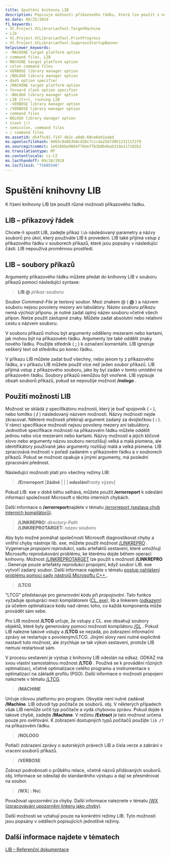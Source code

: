 ```yaml
---
title: Spuštění knihovny LIB
description: Popisuje možnosti příkazového řádku, které lze použít s nástrojem lib. exe.
ms.date: 09/25/2019
f1_keywords:
- VC.Project.VCLibrarianTool.TargetMachine
- Lib
- VC.Project.VCLibrarianTool.PrintProgress
- VC.Project.VCLibrarianTool.SuppressStartupBanner
helpviewer_keywords:
- -MACHINE target platform option
- command files, LIB
- MACHINE target platform option
- colon command files
- VERBOSE library manager option
- /NOLOGO library manager option
- dash option specifier
- /MACHINE target platform option
- forward slash option specifier
- -NOLOGO library manager option
- LIB [C++], running LIB
- -VERBOSE library manager option
- /VERBOSE library manager option
- command files
- NOLOGO library manager option
- slash (/)
- semicolon, command files
- / command files
ms.assetid: d54f5c81-7147-4b2c-a8db-68ce6eb1eabd
ms.openlocfilehash: 0d65c8d8b3b0cd28c7cccda25bfd9512321172f9
ms.sourcegitcommit: 1e6386be9084f70def7b3b8b4bab319a117102b2
ms.translationtype: MT
ms.contentlocale: cs-CZ
ms.lasthandoff: 09/30/2019
ms.locfileid: "71685546"
---
```

# <a name="running-lib"></a>Spuštění knihovny LIB

K řízení knihovny LIB lze použít různé možnosti příkazového řádku.

## <a name="lib-command-line"></a>LIB – příkazový řádek

Chcete-li spustit LIB, zadejte příkaz `lib` následovaný parametry a názvy souborů pro úkol, který používáte LIB k provedení. LIB také přijímá vstup z příkazového řádku v souborech příkazů, které jsou popsány v následující části. LIB nepoužívá proměnnou prostředí.

## <a name="lib-command-files"></a>LIB – soubory příkazů

Argumenty příkazového řádku můžete předat do knihovny LIB v souboru příkazů pomocí následující syntaxe:

> **LIB \@** <em>příkaz-souboru</em>

Soubor *Command-File* je textový soubor. Mezi znakem @ ( **\@** ) a názvem souboru nejsou povoleny mezery ani tabulátory. Název *souboru příkazu* nemá výchozí příponu. je nutné zadat úplný název souboru včetně všech přípon. Nelze použít zástupné znaky. Můžete zadat absolutní nebo relativní cestu s názvem souboru.

V souboru příkazů mohou být argumenty odděleny mezerami nebo kartami, jak mohou být na příkazovém řádku. Argumenty lze také oddělit znaky nového řádku. Použijte středník ( **;** ) k označení komentáře. LIB ignoruje veškerý text od středníku po konec řádku.

V příkazu LIB můžete zadat buď všechny, nebo jenom ty z příkazového řádku, a v příkazu LIB můžete použít více než jeden soubor příkazů. LIB přijímá vstup z příkazového souboru, jako by byl zadán v tomto umístění na příkazovém řádku. Soubory příkazů nemůžou být vnořené. LIB vypisuje obsah souborů příkazů, pokud se nepoužije možnost **/nologo** .

## <a name="using-lib-options"></a>Použití možností LIB

Možnost se skládá z specifikátoru možnosti, který je buď spojovník ( **-** ), nebo lomítko ( **/** ) následovaný názvem možnosti. Názvy možností nejde zkracovat. Některé možnosti přebírají argument zadaný za dvojtečkou ( **:** ). V rámci specifikace možnosti nejsou povoleny mezery ani tabulátory. Jednotlivé specifikace možností na příkazovém řádku můžete oddělit jednou nebo více mezerami nebo kartami. Názvy možností a jejich klíčové slovo nebo argumenty názvu souboru nerozlišují velká a malá písmena, ale identifikátory používané jako argumenty rozlišují malá a velká písmena. LIB zpracovává možnosti v pořadí zadaném v příkazovém řádku a v souborech příkazů. Pokud se možnost opakuje s jinými argumenty, má poslední zpracování přednost.

Následující možnosti platí pro všechny režimy LIB:

> **/Errorreport** \[**žádné** &#124; &#124; &#124; **odeslání**fronty výzev]

Pokud LIB. exe v době běhu selhává, můžete použít **/errorreport** k odeslání informací společnosti Microsoft o těchto interních chybách.

Další informace o **/errorreport**najdete v tématu [/errorreport (sestava chyb interních kompilátorů)](errorreport-report-internal-compiler-errors.md).

> **/LINKREPRO:** _directory-Path_ \
> **/LINKREPROTARGET:** _název souboru_

Aby bylo možné pomáhat společnosti Microsoft diagnostikovat chyby a vnitřní chyby nástroje lib. exe, můžete použít možnost [/LINKREPRO](linkrepro.md) . Vygeneruje *propojení reprodukci*, sadu artefaktů sestavení, které umožňují Microsoftu reprodukování problému, ke kterému dojde během operací knihovny. Možnost [/LINKREPROTARGET](linkreprotarget.md) lze použít s možností **/LINKREPRO** . Generuje pouze artefakty reprodukci propojení, když soubor LIB. exe vytvoří zadaný soubor. Další informace najdete v tématu [postup nahlášení problému pomocí sady nástrojů Microsoftu C++ ](../../overview/how-to-report-a-problem-with-the-visual-cpp-toolset.md).

> **/LTCG**

"LTCG" představuje pro *generování kódu při propojování*. Tato funkce vyžaduje spolupráci mezi kompilátorem ([CL. exe](compiler-options.md)), lib a linkerem ([odkazem](linker-options.md)) za účelem optimalizace kódu nad rámec toho, co každá komponenta může provádět sám sebe.

Pro LIB možnost **/LTCG** určuje, že vstupy z CL. exe obsahují soubory objektů, které byly generovány pomocí možnosti kompilátoru [/GL](gl-whole-program-optimization.md) . Pokud LIB nalezne takové vstupy a **/LTCG** se nezadá, po zobrazení informační zprávy se restartuje s povoleným/LTCG. Jinými slovy není nutné explicitně nastavit tuto možnost, ale zrychluje se tak výkon sestavení, protože LIB nemusí restartovat sám.

V procesu sestavení je výstup z knihovny LIB odeslán na odkaz. ODKAZ má svou vlastní samostatnou možnost **/LTCG** . Používá se k provádění různých optimalizací, včetně optimalizace celého programu a instrumentace s optimalizací na základě profilu (PGO). Další informace o možnosti propojení naleznete v tématu [/LTCG](ltcg-link-time-code-generation.md).

> **/MACHINE**

Určuje cílovou platformu pro program. Obvykle není nutné zadávat **/Machine**. LIB odvodí typ počítače ze souborů. obj. V některých případech však LIB nemůže určit typ počítače a vydá chybovou zprávu. Pokud dojde k takové chybě, zadejte **/Machine**. V režimu **/Extract** je tato možnost určena pouze pro ověřování. K zobrazení dostupných typů počítačů použijte `lib /?` na příkazovém řádku.

> **/NOLOGO**

Potlačí zobrazení zprávy o autorských právech LIB a čísla verze a zabrání v vracení souborů příkazů.

> **/VERBOSE**

Zobrazí podrobnosti o průběhu relace, včetně názvů přidávaných souborů. obj. Informace se odesílají do standardního výstupu a dají se přesměrovat na soubor.

> **/WX**[ **: No**]

Považovat upozornění za chyby. Další informace naleznete v tématu [/WX (zpracovávání upozornění linkeru jako chyby)](wx-treat-linker-warnings-as-errors.md).

Další možnosti se vztahují pouze na konkrétní režimy LIB. Tyto možnosti jsou popsány v oddílech popisujících jednotlivé režimy.

## <a name="see-also"></a>Další informace najdete v tématech

[LIB – Referenční dokumentace](lib-reference.md)

